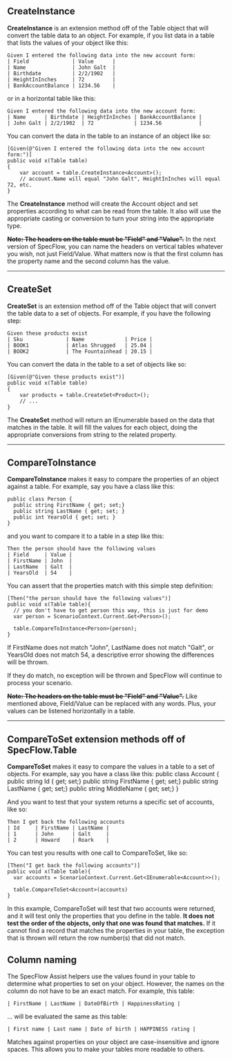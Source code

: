 CreateInstance<T>
---
**CreateInstance<T>** is an extension method off of the Table object that will convert the table data to an object.  For example, if you list data in a table that lists the values of your object like this:

	Given I entered the following data into the new account form:
	| Field              | Value      |
	| Name               | John Galt  |
	| Birthdate          | 2/2/1902   |
	| HeightInInches     | 72         |
	| BankAccountBalance | 1234.56    |

or in a horizontal table like this:

	Given I entered the following data into the new account form:
	| Name      | Birthdate | HeightInInches | BankAccountBalance |
	| John Galt | 2/2/1902  | 72             | 1234.56            |

You can convert the data in the table to an instance of an object like so:

	[Given(@"Given I entered the following data into the new account form:")]
	public void x(Table table)
	{
		var account = table.CreateInstance<Account>();
		// account.Name will equal "John Galt", HeightInInches will equal 72, etc.
	}

The **CreateInstance<T>** method will create the Account object and set properties according to what can be read from the table.  It also will use the appropriate casting or conversion to turn your string into the appropriate type.

~~**Note: The headers on the table must be "Field" and "Value".**~~
In the next version of SpecFlow, you can name the headers on vertical tables whatever you wish, not just Field/Value.  What matters now is that the first column has the property name and the second column has the value.  

***

CreateSet<T>
---
**CreateSet<T>** is an extension method off of the Table object that will convert the table data to a set of objects.  For example, if you have the following step:

	Given these products exist
	| Sku              | Name             | Price |
	| BOOK1            | Atlas Shrugged   | 25.04 |
	| BOOK2            | The Fountainhead | 20.15 |

You can convert the data in the table to a set of objects like so:

	[Given(@"Given these products exist")]
	public void x(Table table)
	{
		var products = table.CreateSet<Product>();
		// ...
	}

The **CreateSet<T>** method will return an IEnumerable<T> based on the data that matches in the table.  It will fill the values for each object, doing the appropriate conversions from string to the related property.

***

CompareToInstance<T>
---
**CompareToInstance<T>** makes it easy to compare the properties of an object against a table. For example, say you have a class like this:

    public class Person {
      public string FirstName { get; set;}  
      public string LastName { get; set; }
      public int YearsOld { get; set; }
    }

and you want to compare it to a table in a step like this:

    Then the person should have the following values
    | Field     | Value |
    | FirstName | John  |
    | LastName  | Galt  |
    | YearsOld  | 54    |
  
You can assert that the properties match with this simple step definition:
  
    [Then("the person should have the following values")]
    public void x(Table table){
      // you don't have to get person this way, this is just for demo
      var person = ScenarioContext.Current.Get<Person>(); 
      
      table.CompareToInstance<Person>(person);
    }

If FirstName does not match "John", LastName does not match "Galt", or YearsOld does not match 54, a descriptive error showing the differences will be thrown.

If they do match, no exception will be thrown and SpecFlow will continue to process your scenario.

~~**Note: The headers on the table must be "Field" and "Value".**~~ Like mentioned above, Field/Value can be replaced with any words.  Plus, your values can be listened horizontally in a table.

***

CompareToSet<T> extension methods off of SpecFlow.Table
---
**CompareToSet<T>** makes it easy to compare the values in a table to a set of objects.  For example, say you have a class like this:
    public class Account {
      public string Id { get; set;}
      public string FirstName { get; set;}
      public string LastName { get; set;}
      public string MiddleName { get; set;}
    }

And you want to test that your system returns a specific set of accounts, like so:

    Then I get back the following accounts
    | Id     | FirstName | LastName |
    | 1      | John      | Galt     |
    | 2      | Howard    | Roark    |

You can test you results with one call to CompareToSet<T>, like so:

    [Then("I get back the following accounts")]
    public void x(Table table){
      var accounts = ScenarioContext.Current.Get<IEnumerable<Account>>();
      
      table.CompareToSet<Account>(accounts)
    }

In this example, CompareToSet<T> will test that two accounts were returned, and it will test only the properties that you define in the table.  **It does not test the order of the objects, only that one was found that matches.**  If it cannot find a record that matches the properties in your table, the exception that is thrown will return the row number(s) that did not match.

Column naming
---
The SpecFlow Assist helpers use the values found in your table to determine what properties to set on your object.  However, the names on the column do not have to be an exact match.  For example, this table:

    | FirstName | LastName | DateOfBirth | HappinessRating |

... will be evaluated the same as this table:

    | First name | Last name | Date of birth | HAPPINESS rating |

Matches against properties on your object are case-insensitive and ignore spaces.  This allows you to make your tables more readable to others.